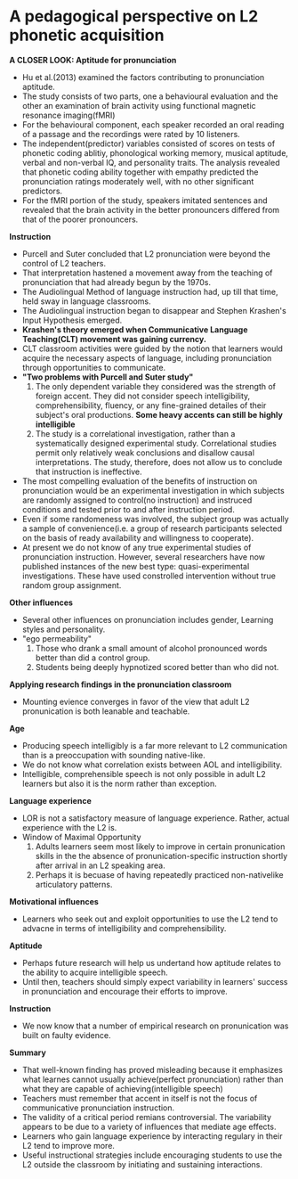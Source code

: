 # A pedagogical perspective on L2 phonetic acquisition

**A CLOSER LOOK: Aptitude for pronunciation** 
+ Hu et al.(2013) examined the factors contributing to pronunciation aptitude.
+ The study consists of two parts, one a behavioural evaluation and the other an examination of brain activity using functional magnetic resonance imaging(fMRI)
+ For the behavioural component, each speaker recorded an oral reading of a passage and the recordings were rated by 10 listeners. 
+ The independent(predictor) variables consisted of scores on tests of phonetic coding ablitiy, phonological working memory, musical aptitude, verbal and non-verbal IQ, and personality traits. The analysis revealed that phonetic coding ability together with empathy predicted the pronunciation ratings moderately well, with no other significant predictors.
+ For the fMRI portion of the study, speakers imitated sentences and revealed that the brain activity in the better pronouncers differed from that of the poorer pronouncers.

**Instruction**
+ Purcell and Suter concluded that L2 pronunciation were beyond the control of L2 teachers.
+ That interpretation hastened a movement away from the teaching of pronunciation that had already begun by the 1970s.
+ The Audiolingual Method of language instruction had, up till that time, held sway in language classrooms.
+ The Audiolingual instruction began to disappear and Stephen Krashen's Input Hypothesis emerged.
+ **Krashen's theory emerged when Communicative Language Teaching(CLT) movement was gaining currency.**
+ CLT classroom activities were guided by the notion that learners would acquire the necessary aspects of language, including pronunciation through opportunities to communicate.
+ **"Two problems with Purcell and Suter study"**
     1. The only dependent variable they considered was the strength of foreign accent. They did not consider speech intelligibility, comprehensibility, fluency, or any fine-grained detailes of their subject's oral productions. **Some heavy accents can still be highly intelligible**
  2. The study is a correlational investigation, rather than a systematically designed experimental study. Correlational studies permit only relatively weak conclusions and disallow causal interpretations. The study, therefore, does not allow us to conclude that instruction is ineffective. 
+ The most compelling evaluation of the benefits of instruction on pronunciation would be an experimental investigation in which subjects are randomly assigned to control(no instruction) and instruced conditions and tested prior to and after instruction period.
+ Even if some randomeness was involved, the subject group was actually a sample of convenience(i.e. a group of research participants selected on the basis of ready availability and willingness to cooperate).
+ At present we do not know of any true experimental studies of pronunciation instruction. However, several researchers have now published instances of the new best type: quasi-experimental investigations. These have used constrolled intervention without true random group assignment.

**Other influences**
+ Several other influences on pronunciation includes gender, Learning styles and personality. 
+ "ego permeability" 
     1. Those who drank a small amount of alcohol pronounced words better than did a control group.
     2. Students being deeply hypnotized scored better than who did not.

**Applying research findings in the pronunciation classroom**
+ Mounting evience converges in favor of the view that adult L2 pronunication is both leanable and teachable.

**Age**
+ Producing speech intelligibly is a far more relevant to L2 communication than is a preoccupation with sounding native-like.
+ We do not know what correlation exists between AOL and intelligibility.
+ Intelligible, comprehensible speech is not only possible in adult L2 learners but also it is the norm rather than exception.

**Language experience**
+ LOR is not a satisfactory measure of language experience. Rather, actual experience with the L2 is.
+ Window of Maximal Opportunity 
     1. Adults learners seem most likely to improve in certain pronunication skills in the the absence of pronunication-specific instruction shortly after arrival in an L2 speaking area.
     2. Perhaps it is becuase of having repeatedly practiced non-nativelike articulatory patterns.

**Motivational influences**
+ Learners who seek out and exploit opportunities to use the L2 tend to advacne in terms of intelligibility and comprehensibility.

**Aptitude**
+ Perhaps future research will help us undertand how aptitude relates to the ability to acquire intelligible speech.
+ Until then, teachers should simply expect variability in learners' success in pronunciation and encourage their efforts to improve.

**Instruction**
+ We now know that a number of empirical research on pronunication was built on faulty evidence.

**Summary**
+ That well-known finding has proved misleading because it emphasizes what learnes cannot usually achieve(perfect pronunciation) rather than what they are capable of achieving(intelligible speech)
+ Teachers must remember that accent in itself is not the focus of communicative pronunciation instruction.
+ The validity of a critical period remians controversial. The variability appears to be due to a variety of influences that mediate age effects.
+ Learners who gain language experience by interacting regulary in their L2 tend to improve more.
+ Useful instructional strategies include encouraging students to use the L2 outside the classroom by initiating and sustaining interactions.

